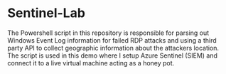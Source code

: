 # Sentinel-Lab
The Powershell script in this repository is responsible for parsing out Windows Event Log information for failed RDP attacks and using a third party API to collect geographic information about the attackers location.  The script is used in this demo where I setup Azure Sentinel (SIEM) and connect it to a live virtual machine acting as a honey pot.

